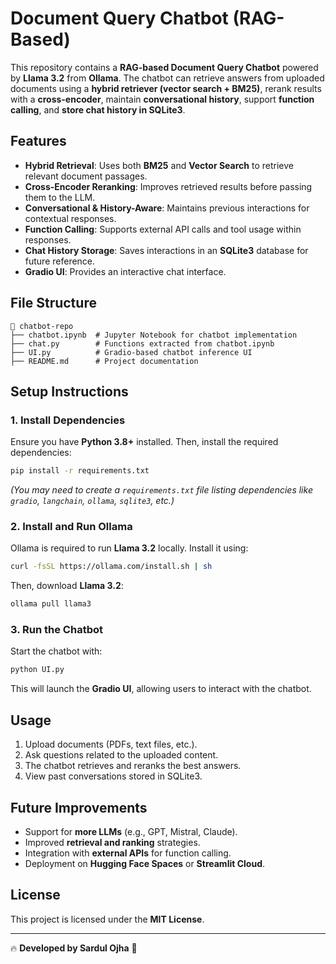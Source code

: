 # Document Query Chatbot (RAG-Based)

This repository contains a **RAG-based Document Query Chatbot** powered by **Llama 3.2** from **Ollama**. The chatbot can retrieve answers from uploaded documents using a **hybrid retriever (vector search + BM25)**, rerank results with a **cross-encoder**, maintain **conversational history**, support **function calling**, and **store chat history in SQLite3**.

## Features
- **Hybrid Retrieval**: Uses both **BM25** and **Vector Search** to retrieve relevant document passages.
- **Cross-Encoder Reranking**: Improves retrieved results before passing them to the LLM.
- **Conversational & History-Aware**: Maintains previous interactions for contextual responses.
- **Function Calling**: Supports external API calls and tool usage within responses.
- **Chat History Storage**: Saves interactions in an **SQLite3** database for future reference.
- **Gradio UI**: Provides an interactive chat interface.

## File Structure
```
📂 chatbot-repo
├── chatbot.ipynb  # Jupyter Notebook for chatbot implementation
├── chat.py        # Functions extracted from chatbot.ipynb
├── UI.py          # Gradio-based chatbot inference UI
├── README.md      # Project documentation
```

## Setup Instructions

### 1. Install Dependencies
Ensure you have **Python 3.8+** installed. Then, install the required dependencies:
```bash
pip install -r requirements.txt
```
*(You may need to create a `requirements.txt` file listing dependencies like `gradio`, `langchain`, `ollama`, `sqlite3`, etc.)*

### 2. Install and Run Ollama
Ollama is required to run **Llama 3.2** locally. Install it using:
```bash
curl -fsSL https://ollama.com/install.sh | sh
```
Then, download **Llama 3.2**:
```bash
ollama pull llama3
```

### 3. Run the Chatbot
Start the chatbot with:
```bash
python UI.py
```
This will launch the **Gradio UI**, allowing users to interact with the chatbot.

## Usage
1. Upload documents (PDFs, text files, etc.).
2. Ask questions related to the uploaded content.
3. The chatbot retrieves and reranks the best answers.
4. View past conversations stored in SQLite3.

## Future Improvements
- Support for **more LLMs** (e.g., GPT, Mistral, Claude).
- Improved **retrieval and ranking** strategies.
- Integration with **external APIs** for function calling.
- Deployment on **Hugging Face Spaces** or **Streamlit Cloud**.

## License
This project is licensed under the **MIT License**.

---

🔥 **Developed by Sardul Ojha** 🚀
